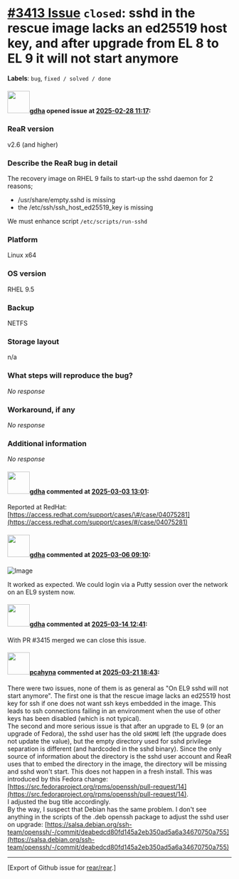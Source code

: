 [\#3413 Issue](https://github.com/rear/rear/issues/3413) `closed`: sshd in the rescue image lacks an ed25519 host key, and after upgrade from EL 8 to EL 9 it will not start anymore
====================================================================================================================================================================================

**Labels**: `bug`, `fixed / solved / done`

#### <img src="https://avatars.githubusercontent.com/u/888633?u=cdaeb31efcc0048d3619651aa18dd4b76e636b21&v=4" width="50">[gdha](https://github.com/gdha) opened issue at [2025-02-28 11:17](https://github.com/rear/rear/issues/3413):

### ReaR version

v2.6 (and higher)

### Describe the ReaR bug in detail

The recovery image on RHEL 9 fails to start-up the sshd daemon for 2
reasons;

-   /usr/share/empty.sshd is missing
-   the /etc/ssh/ssh\_host\_ed25519\_key is missing

We must enhance script `/etc/scripts/run-sshd`

### Platform

Linux x64

### OS version

RHEL 9.5

### Backup

NETFS

### Storage layout

n/a

### What steps will reproduce the bug?

*No response*

### Workaround, if any

*No response*

### Additional information

*No response*

#### <img src="https://avatars.githubusercontent.com/u/888633?u=cdaeb31efcc0048d3619651aa18dd4b76e636b21&v=4" width="50">[gdha](https://github.com/gdha) commented at [2025-03-03 13:01](https://github.com/rear/rear/issues/3413#issuecomment-2694326038):

Reported at RedHat:
[https://access.redhat.com/support/cases/\#/case/04075281](https://access.redhat.com/support/cases/#/case/04075281)

#### <img src="https://avatars.githubusercontent.com/u/888633?u=cdaeb31efcc0048d3619651aa18dd4b76e636b21&v=4" width="50">[gdha](https://github.com/gdha) commented at [2025-03-06 09:10](https://github.com/rear/rear/issues/3413#issuecomment-2703242451):

![Image](https://github.com/user-attachments/assets/e7037cd4-a3e8-49c2-bab7-4240d74a8ed1)

It worked as expected. We could login via a Putty session over the
network on an EL9 system now.

#### <img src="https://avatars.githubusercontent.com/u/888633?u=cdaeb31efcc0048d3619651aa18dd4b76e636b21&v=4" width="50">[gdha](https://github.com/gdha) commented at [2025-03-14 12:41](https://github.com/rear/rear/issues/3413#issuecomment-2724568432):

With PR \#3415 merged we can close this issue.

#### <img src="https://avatars.githubusercontent.com/u/26300485?u=9105d243bc9f7ade463a3e52e8dd13fa67837158&v=4" width="50">[pcahyna](https://github.com/pcahyna) commented at [2025-03-21 18:43](https://github.com/rear/rear/issues/3413#issuecomment-2744184141):

There were two issues, none of them is as general as "On EL9 sshd will
not start anymore". The first one is that the rescue image lacks an
ed25519 host key for ssh if one does not want ssh keys embedded in the
image. This leads to ssh connections failing in an environment when the
use of other keys has been disabled (which is not typical).  
The second and more serious issue is that after an upgrade to EL 9 (or
an upgrade of Fedora), the sshd user has the old `$HOME` left (the
upgrade does not update the value), but the empty directory used for
sshd privilege separation is different (and hardcoded in the sshd
binary). Since the only source of information about the directory is the
sshd user account and ReaR uses that to embed the directory in the
image, the directory will be missing and sshd won't start. This does not
happen in a fresh install. This was introduced by this Fedora change:
[https://src.fedoraproject.org/rpms/openssh/pull-request/14](https://src.fedoraproject.org/rpms/openssh/pull-request/14).  
I adjusted the bug title accordingly.  
By the way, I suspect that Debian has the same problem. I don't see
anything in the scripts of the .deb openssh package to adjust the sshd
user on upgrade:
[https://salsa.debian.org/ssh-team/openssh/-/commit/deabedcd80fd145a2eb350ad5a6a34670750a755](https://salsa.debian.org/ssh-team/openssh/-/commit/deabedcd80fd145a2eb350ad5a6a34670750a755)

------------------------------------------------------------------------

\[Export of Github issue for
[rear/rear](https://github.com/rear/rear).\]
